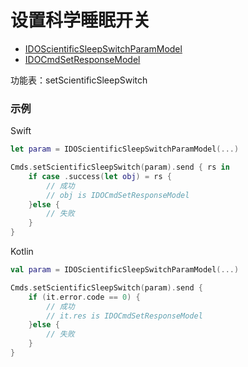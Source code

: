 # 设置科学睡眠开关
* [IDOScientificSleepSwitchParamModel](../model/IDOScientificSleepSwitchParamModel.md)
* [IDOCmdSetResponseModel](../model/IDOCmdSetResponseModel.md)

功能表：setScientificSleepSwitch

### 示例

Swift
```swift
let param = IDOScientificSleepSwitchParamModel(...)

Cmds.setScientificSleepSwitch(param).send { rs in
    if case .success(let obj) = rs {
        // 成功
        // obj is IDOCmdSetResponseModel
    }else {
        // 失败
    }
}
```

Kotlin
```kotlin
val param = IDOScientificSleepSwitchParamModel(...)

Cmds.setScientificSleepSwitch(param).send {
    if (it.error.code == 0) {
        // 成功
        // it.res is IDOCmdSetResponseModel
    }else {
        // 失败
    }
}
```

